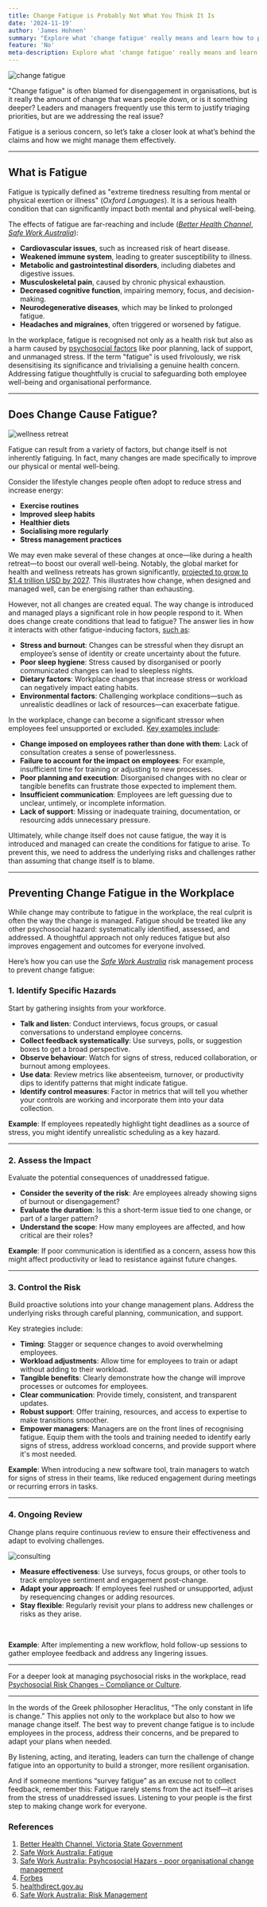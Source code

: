 ```yaml
---
title: Change Fatigue is Probably Not What You Think It Is
date: '2024-11-19'
author: 'James Hohnen'
summary: "Explore what 'change fatigue' really means and learn how to prevent it in the workplace with actionable tips and strategies. Address fatigue the right way."
feature: 'No'
meta-description: Explore what 'change fatigue' really means and learn how to prevent it in the workplace with actionable tips and strategies. Address fatigue the right way.
---
```


<img class="image_centre image_full" src="/articleimages/change-fatigue-workers.webp" alt="change fatigue" />

"Change fatigue" is often blamed for disengagement in organisations, but is it really the amount of change that wears people down, or is it something deeper? Leaders and managers frequently use this term to justify triaging priorities, but are we addressing the real issue?  

Fatigue is a serious concern, so let’s take a closer look at what’s behind the claims and how we might manage them effectively.

---

## What is Fatigue
Fatigue is typically defined as "extreme tiredness resulting from mental or physical exertion or illness" (*Oxford Languages*). It is a serious health condition that can significantly impact both mental and physical well-being.

The effects of fatigue are far-reaching and include ([*Better Health Channel*](https://www.betterhealth.vic.gov.au/health/conditionsandtreatments/fatigue), [*Safe Work Australia*](https://www.safeworkaustralia.gov.au/safety-topic/hazards/fatigue/overview)):  
- **Cardiovascular issues**, such as increased risk of heart disease.  
- **Weakened immune system**, leading to greater susceptibility to illness.  
- **Metabolic and gastrointestinal disorders**, including diabetes and digestive issues.  
- **Musculoskeletal pain**, caused by chronic physical exhaustion.  
- **Decreased cognitive function**, impairing memory, focus, and decision-making.  
- **Neurodegenerative diseases**, which may be linked to prolonged fatigue.  
- **Headaches and migraines**, often triggered or worsened by fatigue.  

In the workplace, fatigue is recognised not only as a health risk but also as a harm caused by [psychosocial factors](https://www.safeworkaustralia.gov.au/safety-topic/managing-health-and-safety/mental-health/psychosocial-hazards/poor-organisational-change-management) like poor planning, lack of support, and unmanaged stress. If the term "fatigue" is used frivolously, we risk desensitising its significance and trivialising a genuine health concern. Addressing fatigue thoughtfully is crucial to safeguarding both employee well-being and organisational performance.  

---

## Does Change Cause Fatigue?

<img class="image_right image_medium" src="/articleimages/change-fatigue-wellness.webp" alt="wellness retreat" />

Fatigue can result from a variety of factors, but change itself is not inherently fatiguing. In fact, many changes are made specifically to improve our physical or mental well-being.

Consider the lifestyle changes people often adopt to reduce stress and increase energy:  
- **Exercise routines**  
- **Improved sleep habits**  
- **Healthier diets**  
- **Socialising more regularly**  
- **Stress management practices**  

We may even make several of these changes at once—like during a health retreat—to boost our overall well-being. Notably, the global market for health and wellness retreats has grown significantly, [projected to grow to $1.4 trillion USD by 2027](https://www.forbes.com/sites/rogersands/2024/05/25/health-and-wellness-retreats/). This illustrates how change, when designed and managed well, can be energising rather than exhausting.  

However, not all changes are created equal. The way change is introduced and managed plays a significant role in how people respond to it. When does change create conditions that lead to fatigue? The answer lies in how it interacts with other fatigue-inducing factors, [such as](https://www.healthdirect.gov.au/fatigue):  
- **Stress and burnout**: Changes can be stressful when they disrupt an employee’s sense of identity or create uncertainty about the future.  
- **Poor sleep hygiene**: Stress caused by disorganised or poorly communicated changes can lead to sleepless nights.  
- **Dietary factors**: Workplace changes that increase stress or workload can negatively impact eating habits.  
- **Environmental factors**: Challenging workplace conditions—such as unrealistic deadlines or lack of resources—can exacerbate fatigue.  

In the workplace, change can become a significant stressor when employees feel unsupported or excluded. [Key examples include](https://www.safeworkaustralia.gov.au/safety-topic/managing-health-and-safety/mental-health/psychosocial-hazards/poor-organisational-change-management):  
- **Change imposed on employees rather than done with them**: Lack of consultation creates a sense of powerlessness.  
- **Failure to account for the impact on employees**: For example, insufficient time for training or adjusting to new processes.  
- **Poor planning and execution**: Disorganised changes with no clear or tangible benefits can frustrate those expected to implement them.  
- **Insufficient communication**: Employees are left guessing due to unclear, untimely, or incomplete information.  
- **Lack of support**: Missing or inadequate training, documentation, or resourcing adds unnecessary pressure.  

Ultimately, while change itself does not cause fatigue, the way it is introduced and managed can create the conditions for fatigue to arise. To prevent this, we need to address the underlying risks and challenges rather than assuming that change itself is to blame.  

---

## Preventing Change Fatigue in the Workplace

While change may contribute to fatigue in the workplace, the real culprit is often the way the change is managed. Fatigue should be treated like any other psychosocial hazard: systematically identified, assessed, and addressed. A thoughtful approach not only reduces fatigue but also improves engagement and outcomes for everyone involved.  

Here’s how you can use the [*Safe Work Australia*](https://www.safeworkaustralia.gov.au/sites/default/files/2022-09/managing_psychosocial_hazards_at_work.pdf) risk management process to prevent change fatigue:

### 1. Identify Specific Hazards
Start by gathering insights from your workforce.  
- **Talk and listen**: Conduct interviews, focus groups, or casual conversations to understand employee concerns.  
- **Collect feedback systematically**: Use surveys, polls, or suggestion boxes to get a broad perspective.  
- **Observe behaviour**: Watch for signs of stress, reduced collaboration, or burnout among employees.  
- **Use data**: Review metrics like absenteeism, turnover, or productivity dips to identify patterns that might indicate fatigue.  
- **Identify control measures**: Factor in metrics that will tell you whether your controls are working and incorporate them into your data collection.  

**Example**: If employees repeatedly highlight tight deadlines as a source of stress, you might identify unrealistic scheduling as a key hazard.  

---

### 2. Assess the Impact
Evaluate the potential consequences of unaddressed fatigue.  
- **Consider the severity of the risk**: Are employees already showing signs of burnout or disengagement?  
- **Evaluate the duration**: Is this a short-term issue tied to one change, or part of a larger pattern?  
- **Understand the scope**: How many employees are affected, and how critical are their roles?  

**Example**: If poor communication is identified as a concern, assess how this might affect productivity or lead to resistance against future changes.  

---

### 3. Control the Risk
Build proactive solutions into your change management plans. Address the underlying risks through careful planning, communication, and support.  

Key strategies include:  
- **Timing**: Stagger or sequence changes to avoid overwhelming employees.  
- **Workload adjustments**: Allow time for employees to train or adapt without adding to their workload.  
- **Tangible benefits**: Clearly demonstrate how the change will improve processes or outcomes for employees.  
- **Clear communication**: Provide timely, consistent, and transparent updates.  
- **Robust support**: Offer training, resources, and access to expertise to make transitions smoother.  
- **Empower managers**: Managers are on the front lines of recognising fatigue. Equip them with the tools and training needed to identify early signs of stress, address workload concerns, and provide support where it's most needed.  

**Example**: When introducing a new software tool, train managers to watch for signs of stress in their teams, like reduced engagement during meetings or recurring errors in tasks.  

---

### 4. Ongoing Review

Change plans require continuous review to ensure their effectiveness and adapt to evolving challenges.

<img class="image_right image_medium" src="/articleimages/change-fatigue-consulting.webp" alt="consulting" />

- **Measure effectiveness**: Use surveys, focus groups, or other tools to track employee sentiment and engagement post-change.  
- **Adapt your approach**: If employees feel rushed or unsupported, adjust by resequencing changes or adding resources.  
- **Stay flexible**: Regularly revisit your plans to address new challenges or risks as they arise.  

<br />

**Example**: After implementing a new workflow, hold follow-up sessions to gather employee feedback and address any lingering issues.  

---

For a deeper look at managing psychosocial risks in the workplace, read [Psychosocial Risk Changes – Compliance or Culture](https://qblog.quantimatica.com.au/articles/psychosocial-risk-compliance-or-culture).

---

In the words of the Greek philosopher Heraclitus, “The only constant in life is change.” This applies not only to the workplace but also to how we manage change itself. The best way to prevent change fatigue is to include employees in the process, address their concerns, and be prepared to adapt your plans when needed.  

By listening, acting, and iterating, leaders can turn the challenge of change fatigue into an opportunity to build a stronger, more resilient organisation.  

And if someone mentions “survey fatigue” as an excuse not to collect feedback, remember this: Fatigue rarely stems from the act itself—it arises from the stress of unaddressed issues. Listening to your people is the first step to making change work for everyone.

### References
1. [Better Health Channel, Victoria State Government](https://www.betterhealth.vic.gov.au/health/conditionsandtreatments/fatigue)
2. [Safe Work Australia: Fatigue](https://www.safeworkaustralia.gov.au/safety-topic/hazards/fatigue/overview)
3. [Safe Work Australia: Psyhcosocial Hazars - poor organisational change management](https://www.safeworkaustralia.gov.au/safety-topic/managing-health-and-safety/mental-health/psychosocial-hazards/poor-organisational-change-management)
4. [Forbes](https://www.forbes.com/sites/rogersands/2024/05/25/health-and-wellness-retreats/)
5. [healthdirect.gov.au](https://www.healthdirect.gov.au/fatigue)
6. [Safe Work Australia: Risk Management](https://www.safeworkaustralia.gov.au/sites/default/files/2022-09/managing_psychosocial_hazards_at_work.pdf)